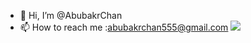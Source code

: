 - 👋 Hi, I’m @AbubakrChan
- 📫 How to reach me :abubakrchan555@gmail.com
![](https://komarev.com/ghpvc/?AbubakrChan=your-github-AbubakrChan&color=green)

<!---
AbubakrChan/AbubakrChan is a ✨ special o✨ repository because its `README.md` (this file) appears on your GitHub profile.
You can click the Preview link to take a look at your changes.
--->
